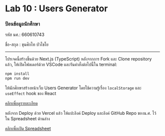 # Lab 10 : Users Generator

### ป้อนข้อมูลนักศึกษา

รหัส นศ.: 660610743

ชื่อ-สกุล : ขุนศึกไท บัวไชโย

---

โปรเจคนี้สร้างขึ้นด้วย Next.js (TypeScript)
หลังจากการ Fork และ Clone repository แล้ว, ให้เปิดโฟลเดอร์ด้วย VSCode และรันคำสั่งต่อไปนี้ใน terminal:

```bash
npm install
npm run dev
```

ให้นักศึกษาสร้างหน้าเว็บ Users Generator โดยใช้ความรู้เรื่อง `localStorage` และ `useEffect` hook ของ React

[คลิกเพื่อดูรายละเอียด](https://o365cmu-my.sharepoint.com/:b:/g/personal/dome_potikanond_cmu_ac_th/ER8KAzn9AH9Kql8_FSTHNVoBo7hO3nDqpOXC0Tsi0QRJrg?e=UozK4X)

หลังจาก Deploy ด้วย Vercel แล้ว ให้แปะลิงค์ Deploy และลิงค์ GitHub Repo ของน.ศ. ไว้ใน Spreadsheet ด้านล่าง

[คลิกเพื่อเปิด Spreadsheet](https://o365cmu-my.sharepoint.com/:x:/g/personal/dome_potikanond_cmu_ac_th/EfmPM2Wz7OZAiAn23yVwzKwBa9GYlcdhDi-7nfPRnislLg)
